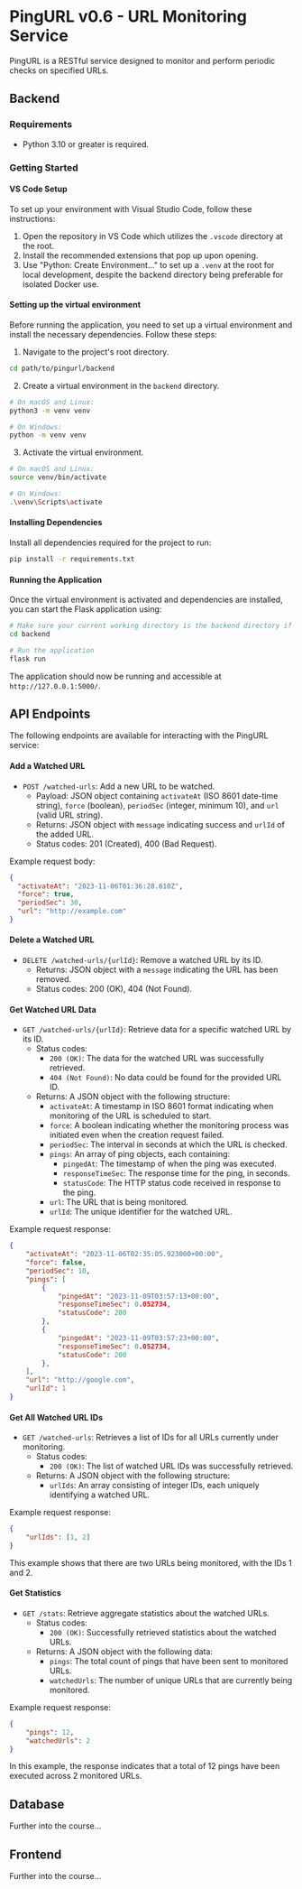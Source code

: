 # PingURL v0.6 - URL Monitoring Service

PingURL is a RESTful service designed to monitor and perform periodic checks on specified URLs.

## Backend

### Requirements

- Python 3.10 or greater is required.

### Getting Started

#### VS Code Setup

To set up your environment with Visual Studio Code, follow these instructions:

1. Open the repository in VS Code which utilizes the `.vscode` directory at the root.
2. Install the recommended extensions that pop up upon opening.
3. Use "Python: Create Environment..." to set up a `.venv` at the root for local development, despite the backend directory being preferable for isolated Docker use.

#### Setting up the virtual environment

Before running the application, you need to set up a virtual environment and install the necessary dependencies. Follow these steps:

1. Navigate to the project's root directory.

```bash
cd path/to/pingurl/backend
```

2. Create a virtual environment in the `backend` directory.

```bash
# On macOS and Linux:
python3 -m venv venv

# On Windows:
python -m venv venv
```

3. Activate the virtual environment.

```bash
# On macOS and Linux:
source venv/bin/activate

# On Windows:
.\venv\Scripts\activate
```

#### Installing Dependencies

Install all dependencies required for the project to run:

```bash
pip install -r requirements.txt
```

#### Running the Application

Once the virtual environment is activated and dependencies are installed, you can start the Flask application using:

```bash
# Make sure your current working directory is the backend directory if you're not already there
cd backend

# Run the application
flask run
```

The application should now be running and accessible at `http://127.0.0.1:5000/`.

## API Endpoints

The following endpoints are available for interacting with the PingURL service:

#### Add a Watched URL

- `POST /watched-urls`: Add a new URL to be watched.
  - Payload: JSON object containing `activateAt` (ISO 8601 date-time string), `force` (boolean), `periodSec` (integer, minimum 10), and `url` (valid URL string).
  - Returns: JSON object with `message` indicating success and `urlId` of the added URL.
  - Status codes: 201 (Created), 400 (Bad Request).

Example request body:
```json
{
  "activateAt": "2023-11-06T01:36:28.610Z",
  "force": true,
  "periodSec": 30,
  "url": "http://example.com"
}
```

#### Delete a Watched URL

- `DELETE /watched-urls/{urlId}`: Remove a watched URL by its ID.
  - Returns: JSON object with a `message` indicating the URL has been removed.
  - Status codes: 200 (OK), 404 (Not Found).

#### Get Watched URL Data

- `GET /watched-urls/{urlId}`: Retrieve data for a specific watched URL by its ID.
  - Status codes: 
    - `200 (OK)`: The data for the watched URL was successfully retrieved.
    - `404 (Not Found)`: No data could be found for the provided URL ID.
  - Returns: A JSON object with the following structure:
    - `activateAt`: A timestamp in ISO 8601 format indicating when monitoring of the URL is scheduled to start.
    - `force`: A boolean indicating whether the monitoring process was initiated even when the creation request failed.
    - `periodSec`: The interval in seconds at which the URL is checked.
    - `pings`: An array of ping objects, each containing:
      - `pingedAt`: The timestamp of when the ping was executed.
      - `responseTimeSec`: The response time for the ping, in seconds.
      - `statusCode`: The HTTP status code received in response to the ping.
    - `url`: The URL that is being monitored.
    - `urlId`: The unique identifier for the watched URL.

Example request response:
```json
{
    "activateAt": "2023-11-06T02:35:05.923000+00:00",
    "force": false,
    "periodSec": 10,
    "pings": [
        {
            "pingedAt": "2023-11-09T03:57:13+00:00",
            "responseTimeSec": 0.052734,
            "statusCode": 200
        },
        {
            "pingedAt": "2023-11-09T03:57:23+00:00",
            "responseTimeSec": 0.052734,
            "statusCode": 200
        },
    ],
    "url": "http://google.com",
    "urlId": 1
}
```

#### Get All Watched URL IDs

- `GET /watched-urls`: Retrieves a list of IDs for all URLs currently under monitoring.
  - Status codes:
    - `200 (OK)`: The list of watched URL IDs was successfully retrieved.
  - Returns: A JSON object with the following structure:
    - `urlIds`: An array consisting of integer IDs, each uniquely identifying a watched URL.

Example request response:
```json
{
    "urlIds": [1, 2]
}
```

This example shows that there are two URLs being monitored, with the IDs 1 and 2.

#### Get Statistics

- `GET /stats`: Retrieve aggregate statistics about the watched URLs.
  - Status codes:
    - `200 (OK)`: Successfully retrieved statistics about the watched URLs.
  - Returns: A JSON object with the following data:
    - `pings`: The total count of pings that have been sent to monitored URLs.
    - `watchedUrls`: The number of unique URLs that are currently being monitored.

Example request response:
```json
{
    "pings": 12,
    "watchedUrls": 2
}
```

In this example, the response indicates that a total of 12 pings have been executed across 2 monitored URLs.

## Database

Further into the course...

## Frontend

Further into the course...












